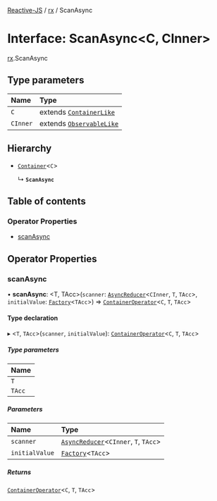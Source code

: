 [Reactive-JS](../README.md) / [rx](../modules/rx.md) / ScanAsync

# Interface: ScanAsync<C, CInner\>

[rx](../modules/rx.md).ScanAsync

## Type parameters

| Name | Type |
| :------ | :------ |
| `C` | extends [`ContainerLike`](containers.ContainerLike.md) |
| `CInner` | extends [`ObservableLike`](rx.ObservableLike.md) |

## Hierarchy

- [`Container`](containers.Container.md)<`C`\>

  ↳ **`ScanAsync`**

## Table of contents

### Operator Properties

- [scanAsync](rx.ScanAsync.md#scanasync)

## Operator Properties

### scanAsync

• **scanAsync**: <T, TAcc\>(`scanner`: [`AsyncReducer`](../modules/rx.md#asyncreducer)<`CInner`, `T`, `TAcc`\>, `initialValue`: [`Factory`](../modules/functions.md#factory)<`TAcc`\>) => [`ContainerOperator`](../modules/containers.md#containeroperator)<`C`, `T`, `TAcc`\>

#### Type declaration

▸ <`T`, `TAcc`\>(`scanner`, `initialValue`): [`ContainerOperator`](../modules/containers.md#containeroperator)<`C`, `T`, `TAcc`\>

##### Type parameters

| Name |
| :------ |
| `T` |
| `TAcc` |

##### Parameters

| Name | Type |
| :------ | :------ |
| `scanner` | [`AsyncReducer`](../modules/rx.md#asyncreducer)<`CInner`, `T`, `TAcc`\> |
| `initialValue` | [`Factory`](../modules/functions.md#factory)<`TAcc`\> |

##### Returns

[`ContainerOperator`](../modules/containers.md#containeroperator)<`C`, `T`, `TAcc`\>
